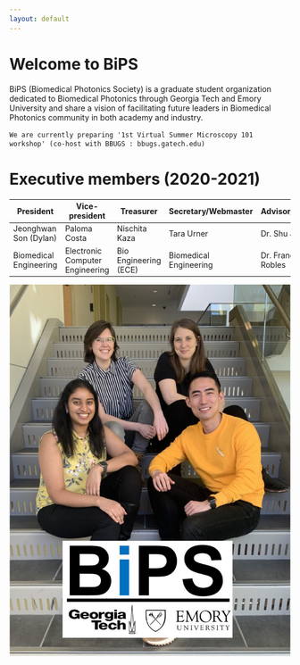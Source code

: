 ```yaml
---
layout: default
---
```


# Welcome to BiPS

BiPS (Biomedical Photonics Society) is a graduate student organization dedicated to Biomedical Photonics through Georgia Tech and Emory University and share a vision of facilitating future leaders in Biomedical Photonics community in both academy and industry.


```
We are currently preparing '1st Virtual Summer Microscopy 101 workshop' (co-host with BBUGS : bbugs.gatech.edu)
```


# Executive members (2020-2021)

 |President             |Vice-president    |Treasurer            |Secretary/Webmaster   |Advisor/Professor   | 
 |----------------------|------------------|---------------------|----------------------|--------------------|  
 |Jeonghwan Son (Dylan) |Paloma Costa      |Nischita Kaza        |Tara Urner            |Dr. Shu Jia         |
 |Biomedical Engineering|Electronic Computer Engineering|Bio Engineering (ECE)|Biomedical Engineering|Dr. Francisco Robles|

![image](/images/Bips_executive.png)
